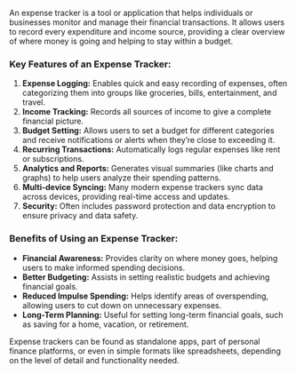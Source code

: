 An expense tracker is a tool or application that helps individuals or businesses monitor and manage their financial transactions.
It allows users to record every expenditure and income source, providing a clear overview of where money is going and helping to stay within a budget. 

### Key Features of an Expense Tracker:
1. **Expense Logging:** Enables quick and easy recording of expenses, often categorizing them into groups like groceries, bills, entertainment, and travel.
2. **Income Tracking:** Records all sources of income to give a complete financial picture.
3. **Budget Setting:** Allows users to set a budget for different categories and receive notifications or alerts when they’re close to exceeding it.
4. **Recurring Transactions:** Automatically logs regular expenses like rent or subscriptions.
5. **Analytics and Reports:** Generates visual summaries (like charts and graphs) to help users analyze their spending patterns.
6. **Multi-device Syncing:** Many modern expense trackers sync data across devices, providing real-time access and updates.
7. **Security:** Often includes password protection and data encryption to ensure privacy and data safety.

### Benefits of Using an Expense Tracker:
- **Financial Awareness:** Provides clarity on where money goes, helping users to make informed spending decisions.
- **Better Budgeting:** Assists in setting realistic budgets and achieving financial goals.
- **Reduced Impulse Spending:** Helps identify areas of overspending, allowing users to cut down on unnecessary expenses.
- **Long-Term Planning:** Useful for setting long-term financial goals, such as saving for a home, vacation, or retirement. 

Expense trackers can be found as standalone apps, part of personal finance platforms, or even in simple formats like spreadsheets, depending on the level of detail and functionality needed.
